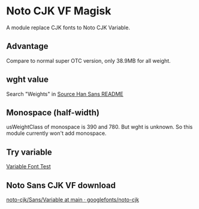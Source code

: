 # Noto CJK VF Magisk
A module replace CJK fonts to Noto CJK Variable.

## Advantage
Compare to normal super OTC version, only 38.9MB for all weight.

## wght value
Search "Weights" in [Source Han Sans README](https://github.com/adobe-fonts/source-han-sans/blob/release/SourceHanSansReadMe.pdf)

## Monospace (half-width)
usWeightClass of monospace is 390 and 780. But wght is unknown. So this module currently won't add monospace.

## Try variable
[Variable Font Test](https://github.com/WordlessEcho/Variable-Font-Test)

## Noto Sans CJK VF download
[noto-cjk/Sans/Variable at main · googlefonts/noto-cjk](https://github.com/googlefonts/noto-cjk/tree/main/Sans/Variable)
